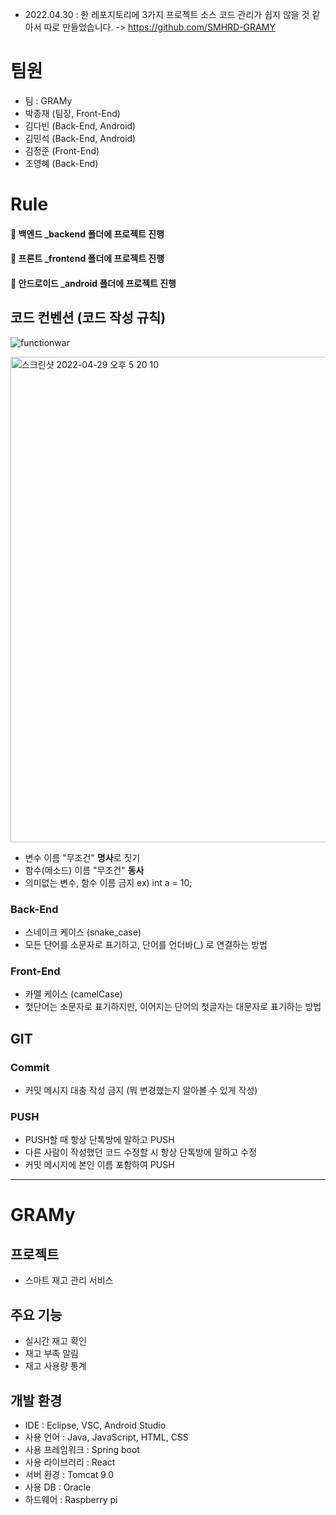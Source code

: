 * 2022.04.30 : 한 레포지토리에 3가지 프로젝트 소스 코드 관리가 쉽지 않을 것 같아서 따로 만들었습니다.
-> https://github.com/SMHRD-GRAMY

# 팀원
- 팀 : GRAMy
- 박종재 (팀장, Front-End)
- 김다빈 (Back-End, Android)
- 김민석 (Back-End, Android)
- 김정준 (Front-End)
- 조영혜 (Back-End)

# Rule

<h4>🚨 백엔드 _backend 폴더에 프로젝트 진행</h4>
<h4>🚨 프론트 _frontend 폴더에 프로젝트 진행</h4>
<h4>🚨 안드로이드 _android 폴더에 프로젝트 진행</h4>

## 코드 컨벤션 (코드 작성 규칙)

![functionwar](https://user-images.githubusercontent.com/66498240/165909713-87f17cdc-dbb5-44ba-b49f-11289b7eecfe.jpeg)


<img width="777" alt="스크린샷 2022-04-29 오후 5 20 10" src="https://user-images.githubusercontent.com/66498240/165909329-f47ecf42-93ac-49b5-95db-da2b4e0f4c38.png">

- 변수 이름 "무조건" <b>명사</b>로 짓기
- 함수(메소드) 이름 "무조건" <b>동사</b>
- 의미없는 변수, 함수 이름 금지 ex) int a = 10;

### Back-End

- 스네이크 케이스 (snake_case)
- 모든 단어를 소문자로 표기하고, 단어를 언더바(\_) 로 연결하는 방법

### Front-End

- 카멜 케이스 (camelCase)
- 첫단어는 소문자로 표기하지만, 이어지는 단어의 첫글자는 대문자로 표기하는 방법

## GIT

### Commit
- 커밋 메시지 대충 작성 금지 (뭐 변경했는지 알아볼 수 있게 작성)

### PUSH
- PUSH할 때 항상 단톡방에 말하고 PUSH
- 다른 사람이 작성했던 코드 수정할 시 항상 단톡방에 말하고 수정
- 커밋 메시지에 본인 이름 포함하여 PUSH

<hr>

# GRAMy

## 프로젝트
- 스마트 재고 관리 서비스

## 주요 기능
- 실시간 재고 확인
- 재고 부족 알림
- 재고 사용량 통계

## 개발 환경
- IDE : Eclipse, VSC, Android Studio
- 사용 언어 : Java, JavaScript, HTML, CSS
- 사용 프레임워크 : Spring boot
- 사용 라이브러리 : React
- 서버 환경 : Tomcat 9.0
- 사용 DB : Oracle
- 하드웨어 : Raspberry pi
